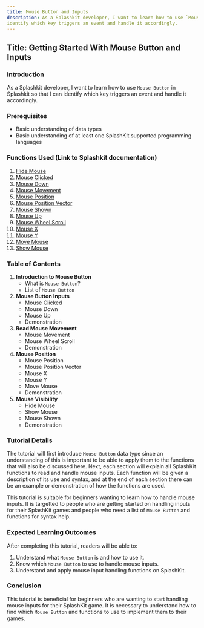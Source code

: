 ```yaml
---
title: Mouse Button and Inputs
description: As a Splashkit developer, I want to learn how to use `Mouse Button` in Splashkit so that I can
identify which key triggers an event and handle it accordingly.
---
```


## Title: Getting Started With Mouse Button and Inputs

### Introduction

As a Splashkit developer, I want to learn how to use `Mouse Button` in Splashkit so that I can
identify which key triggers an event and handle it accordingly.

### Prerequisites

- Basic understanding of data types
- Basic understanding of at least one SplashKit supported programming languages

### Functions Used (Link to Splashkit documentation)

1. [Hide Mouse](/components/input/#hide-mouse)
1. [Mouse Clicked](/components/input/#mouse-clicked)
1. [Mouse Down](/components/input/#mouse-down)
1. [Mouse Movement](/components/input/#mouse-movement)
1. [Mouse Position](/components/input/#mouse-position)
1. [Mouse Position Vector](/components/input/#mouse-position-vector)
1. [Mouse Shown](/components/input/#mouse-shown)
1. [Mouse Up](/components/input/#mouse-up)
1. [Mouse Wheel Scroll](/components/input/#mouse-wheel-scroll)
1. [Mouse X](/components/input/#mouse-x)
1. [Mouse Y](/components/input/#mouse-y)
1. [Move Mouse](/components/input/#group-move-mouse)
1. [Show Mouse](/components/input/#group-show-mouse)

### Table of Contents

1. **Introduction to Mouse Button**
   - What is `Mouse Button`?
   - List of `Mouse Button`
1. **Mouse Button Inputs**
   - Mouse Clicked
   - Mouse Down
   - Mouse Up
   - Demonstration
1. **Read Mouse Movement**
   - Mouse Movement
   - Mouse Wheel Scroll
   - Demonstration
1. **Mouse Position**
   - Mouse Position
   - Mouse Position Vector
   - Mouse X
   - Mouse Y
   - Move Mouse
   - Demonstration
1. **Mouse Visibility**
   - Hide Mouse
   - Show Mouse
   - Mouse Shown
   - Demonstration

### Tutorial Details

The tutorial will first introduce `Mouse Button` data type since an understanding of this is
important to be able to apply them to the functions that will also be discussed here. Next, each
section will explain all SplashKit functions to read and handle mouse inputs. Each function will be
given a description of its use and syntax, and at the end of each section there can be an example or
demonstration of how the functions are used.

This tutorial is suitable for beginners wanting to learn how to handle mouse inputs. It is targetted
to people who are getting started on handling inputs for their SplashKit games and people who need a
list of `Mouse Button` and functions for syntax help.

### Expected Learning Outcomes

After completing this tutorial, readers will be able to:

1. Understand what `Mouse Button` is and how to use it.
1. Know which `Mouse Button` to use to handle mouse inputs.
1. Understand and apply mouse input handling functions on SplashKit.

### Conclusion

This tutorial is beneficial for beginners who are wanting to start handling mouse inputs for their
SplashKit game. It is necessary to understand how to find which `Mouse Button` and functions to use
to implement them to their games.
